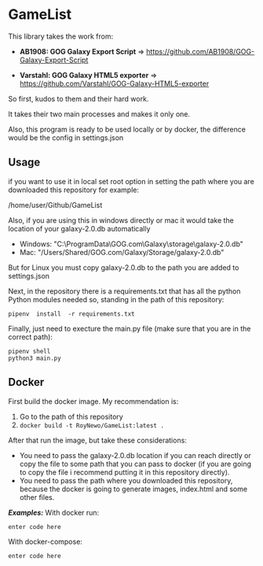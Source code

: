 # GameList

This library takes the work from:

 - **AB1908: GOG Galaxy Export Script** =>
   https://github.com/AB1908/GOG-Galaxy-Export-Script   
   
 - **Varstahl: GOG Galaxy HTML5 exporter** =>   
   https://github.com/Varstahl/GOG-Galaxy-HTML5-exporter

  

So first, kudos to them and their hard work.  

It takes their two main processes and makes it only one.

Also, this program is ready to be used locally or by docker, the difference would be the config in settings.json

## Usage

if you want to use it in local set root option in setting the path where you are downloaded this repository for example:

/home/user/Github/GameList

  

Also, if you are using this in windows directly or mac it would take the location of your galaxy-2.0.db automatically

 - Windows: "C:\\ProgramData\\GOG.com\\Galaxy\\storage\\galaxy-2.0.db"
 - Mac: "/Users/Shared/GOG.com/Galaxy/Storage/galaxy-2.0.db"

But for Linux you must copy galaxy-2.0.db to the path you are added to settings.json

Next, in the repository there is a requirements.txt that has all the python Python modules needed so, standing in the path of this repository:

    pipenv  install  -r requirements.txt

Finally, just need to execture the main.py file (make sure that you are in the correct path):

    pipenv shell
    python3 main.py

## Docker
First build the docker image. My recommendation is:

 1. Go to the path of this repository
 2. `docker build -t RoyNewo/GameList:latest .`

After that run the image, but take these considerations:

 - You need to pass the galaxy-2.0.db location if you can reach directly or copy the file to some path that you can pass to docker (if you are going to copy the file i recommend putting it in this repository directly).
 - You need to pass the path where you downloaded this repository, because the docker is going to generate images, index.html and some other files.

***Examples:***
With docker run:

    enter code here
With docker-compose:

    enter code here
